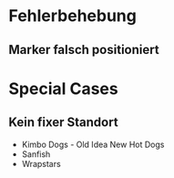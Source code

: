 # Fehlerbehebung
## Marker falsch positioniert


# Special Cases
## Kein fixer Standort
* Kimbo Dogs - Old Idea New Hot Dogs
* Sanfish
* Wrapstars
